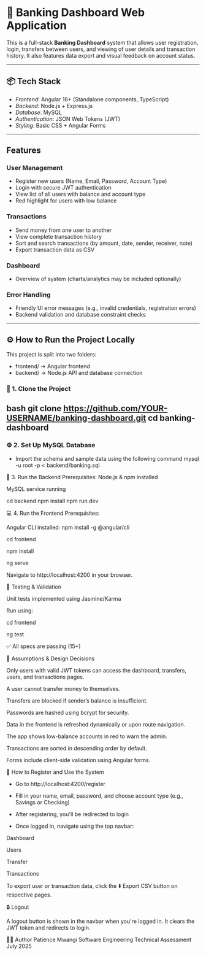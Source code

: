 # 💼 Banking Dashboard Web Application

This is a full-stack **Banking Dashboard** system that allows user registration, login, transfers between users, and viewing of user details and transaction history. It also features data export and visual feedback on account status.

---

## 📦 Tech Stack

- *Frontend*: Angular 16+ (Standalone components, TypeScript)
- *Backend*: Node.js + Express.js
- *Database*: MySQL
- *Authentication*: JSON Web Tokens (JWT)
- *Styling*: Basic CSS + Angular Forms

---

## Features

### User Management
- Register new users (Name, Email, Password, Account Type)
- Login with secure JWT authentication
- View list of all users with balance and account type
- Red highlight for users with low balance

### Transactions
- Send money from one user to another
- View complete transaction history
- Sort and search transactions (by amount, date, sender, receiver, note)
- Export transaction data as CSV

### Dashboard
- Overview of system (charts/analytics may be included optionally)

### Error Handling
- Friendly UI error messages (e.g., invalid credentials, registration errors)
- Backend validation and database constraint checks

---

## ⚙️ How to Run the Project Locally

This project is split into two folders:
- frontend/ → Angular frontend
- backend/ → Node.js API and database connection

### 🧱 1. Clone the Project
bash
git clone https://github.com/YOUR-USERNAME/banking-dashboard.git
cd banking-dashboard
---
### ⚙️ 2. Set Up MySQL Database

- Import the schema and sample data using the following command
mysql -u root -p < backend/banking.sql

🚀 3. Run the Backend
Prerequisites:
Node.js & npm installed

MySQL service running

cd backend
npm install
npm run dev

💻 4. Run the Frontend
Prerequisites:

Angular CLI installed: npm install -g @angular/cli

cd frontend

npm install

ng serve

Navigate to http://localhost:4200 in your browser.

🧪 Testing & Validation

Unit tests implemented using Jasmine/Karma

Run using: 

cd frontend

ng test

✅ All specs are passing (15+)

🧠 Assumptions & Design Decisions

Only users with valid JWT tokens can access the dashboard, transfers, users, and transactions pages.

A user cannot transfer money to themselves.

Transfers are blocked if sender’s balance is insufficient.

Passwords are hashed using bcrypt for security.

Data in the frontend is refreshed dynamically or upon route navigation.

The app shows low-balance accounts in red to warn the admin.

Transactions are sorted in descending order by default.

Forms include client-side validation using Angular forms.

📝 How to Register and Use the System

- Go to http://localhost:4200/register

- Fill in your name, email, password, and choose account type (e.g., Savings or Checking)

- After registering, you'll be redirected to login

- Once logged in, navigate using the top navbar:

Dashboard

Users

Transfer

Transactions

To export user or transaction data, click the ⬇️ Export CSV button on respective pages.


🔒 Logout

A logout button is shown in the navbar when you're logged in. It clears the JWT token and redirects to login.

👩‍💻 Author
Patience Mwangi
Software Engineering Technical Assessment
July 2025
